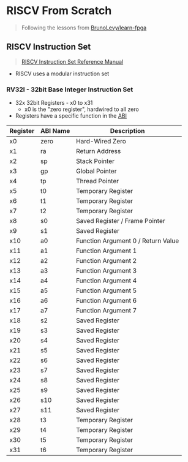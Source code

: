 # RISCV From Scratch

> Following the lessons from [BrunoLevy/learn-fpga](https://github.com/BrunoLevy/learn-fpga/)

## RISCV Instruction Set

> [RISCV Instruction Set Reference Manual](https://github.com/riscv/riscv-isa-manual/releases/download/Ratified-IMAFDQC/riscv-spec-20191213.pdf)

- RISCV uses a modular instruction set

### RV32I - 32bit Base Integer Instruction Set

- 32x 32bit Registers - x0 to x31
    - x0 is the "zero register", hardwired to all zero
- Registers have a specific function in the [ABI](https://riscv.org/wp-content/uploads/2015/01/riscv-calling.pdf)

Register | ABI Name | Description
---|---|---
x0|zero|Hard-Wired Zero
x1|ra|Return Address
x2|sp|Stack Pointer
x3|gp|Global Pointer
x4|tp|Thread Pointer
x5|t0|Temporary Register
x6|t1|Temporary Register
x7|t2|Temporary Register
x8|s0|Saved Register / Frame Pointer
x9|s1|Saved Register
x10|a0|Function Argument 0 / Return Value
x11|a1|Function Argument 1
x12|a2|Function Argument 2
x13|a3|Function Argument 3
x14|a4|Function Argument 4
x15|a5|Function Argument 5
x16|a6|Function Argument 6
x17|a7|Function Argument 7
x18|s2|Saved Register
x19|s3|Saved Register
x20|s4|Saved Register
x21|s5|Saved Register
x22|s6|Saved Register
x23|s7|Saved Register
x24|s8|Saved Register
x25|s9|Saved Register
x26|s10|Saved Register
x27|s11|Saved Register
x28|t3|Temporary Register
x29|t4|Temporary Register
x30|t5|Temporary Register
x31|t6|Temporary Register

